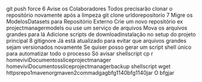git push force
 6 Avise os Colaboradores
Todos precisarão clonar o repositório novamente após a limpeza
git clone urldorepositorio
 7 Migre os ModelosDatasets para Repositório Externo
 Crie um novo repositório ex projectmanagermodels ou use um serviço de arquivos
 Mova os arquivos grandes para lá
 Adicione scripts de downloadinstalação no setup do projeto principal
 8 gitignore
Já está atualizado para evitar que arquivos grandes sejam versionados novamente
Se quiser posso gerar um script shell único para automatizar todo o processo Só avisar
shellscript
cp r homeviviDocumentossliceprojectmanager homeviviDocumentossliceprojectmanagerbackup
shellscript
wget httpsrepo1mavenorgmaven2commadgagbfg1140bfg1140jar O bfgjar